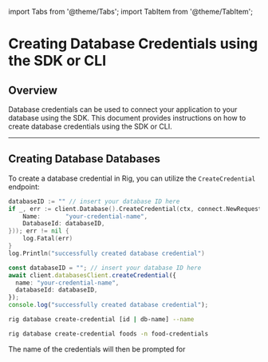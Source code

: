 import Tabs from '@theme/Tabs';
import TabItem from '@theme/TabItem';

# Creating Database Credentials using the SDK or CLI

## Overview

Database credentials can be used to connect your application to your database using the SDK. This document provides instructions on how to create database credentials using the SDK or CLI.

<hr class="solid" />

## Creating Database Databases

To create a database credential in Rig, you can utilize the `CreateCredential` endpoint:

<Tabs>
<TabItem value="go" label="Golang SDK">

```go
databaseID := "" // insert your database ID here
if _, err := client.Database().CreateCredential(ctx, connect.NewRequest(&database.CreateCredentialRequest{
    Name:       "your-credential-name",
    DatabaseId: databaseID,
})); err != nil {
    log.Fatal(err)
}
log.Println("successfully created database credential")
```

</TabItem>
<TabItem value="typescript" label="Typescript SDK">

```typescript
const databaseID = ""; // insert your database ID here
await client.databasesClient.createCredential({
  name: "your-credential-name",
  databaseId: databaseID,
});
console.log("successfully created database credential");
```

</TabItem>
<TabItem value="cli" label="CLI">

```sh
rig database create-credential [id | db-name] --name
```

```sh
rig database create-credential foods -n food-credentials
```

The name of the credentials will then be prompted for
</TabItem>
</Tabs>
